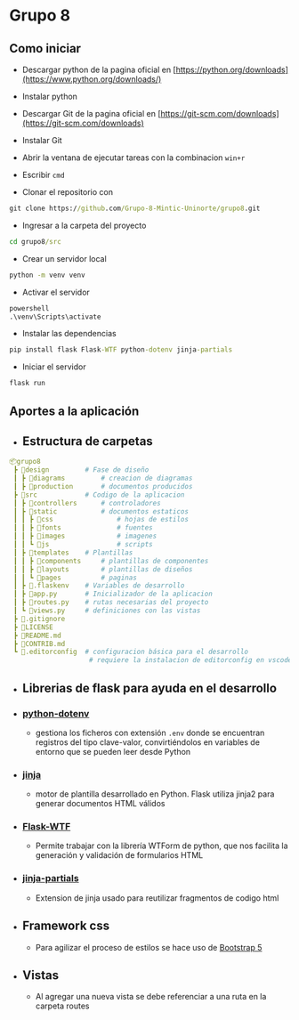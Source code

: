 # Grupo 8

## Como iniciar

- Descargar python de la pagina oficial en [https://python.org/downloads](https://www.python.org/downloads/)

- Instalar python

- Descargar Git de la pagina oficial en [https://git-scm.com/downloads](https://git-scm.com/downloads)

- Instalar Git

- Abrir la ventana de ejecutar tareas con la combinacion `win+r`

- Escribir `cmd`

- Clonar el repositorio con

```cmd
git clone https://github.com/Grupo-8-Mintic-Uninorte/grupo8.git
```

- Ingresar a la carpeta del proyecto

```cmd
cd grupo8/src
```

- Crear un servidor local

```cmd
python -m venv venv
```

- Activar el servidor

```cmd
powershell
.\venv\Scripts\activate
```

- Instalar las dependencias

```cmd
pip install flask Flask-WTF python-dotenv jinja-partials
```

- Iniciar el servidor

```cmd
flask run
```

## Aportes a la aplicación

- ## Estructura de carpetas

```yml
📦grupo8
 ┣ 📂design         # Fase de diseño
 ┃ ┣ 📂diagrams         # creacion de diagramas
 ┃ ┣ 📂production       # documentos producidos
 ┣ 📂src            # Codigo de la aplicacion
 ┃ ┣ 📂controllers      # controladores
 ┃ ┣ 📂static           # documentos estaticos
 ┃ ┃ ┣ 📂css                # hojas de estilos
 ┃ ┃ ┣ 📂fonts              # fuentes
 ┃ ┃ ┣ 📂images             # imagenes
 ┃ ┃ ┗ 📂js                 # scripts
 ┃ ┣ 📂templates    # Plantillas
 ┃ ┃ ┣ 📂components     # plantillas de componentes
 ┃ ┃ ┣ 📂layouts        # plantillas de diseños
 ┃ ┃ ┗ 📂pages          # paginas
 ┃ ┣ 📜.flaskenv    # Variables de desarrollo
 ┃ ┣ 📜app.py       # Inicializador de la aplicacion
 ┃ ┣ 📜routes.py    # rutas necesarias del proyecto
 ┃ ┗ 📜views.py     # definiciones con las vistas
 ┣ 📜.gitignore
 ┣ 📜LICENSE
 ┣ 📜README.md
 ┣ 📜CONTRIB.md
 ┗ 📜.editorconfig  # configuracion básica para el desarrollo
                    # requiere la instalacion de editorconfig en vscode
```

- ## Librerias de flask para ayuda en el desarrollo

- ### [python-dotenv](https://pypi.org/project/python-dotenv/)

  - gestiona los ficheros con extensión ```.env``` donde se encuentran registros del tipo clave-valor, convirtiéndolos en variables de entorno que se pueden leer desde Python

- ### [jinja](https://jinja.palletsprojects.com/en/3.0.x/templates/)

  - motor de plantilla desarrollado en Python. Flask utiliza jinja2 para generar documentos HTML válidos

- ### [Flask-WTF](https://flask-wtf.readthedocs.io/en/latest/)

  - Permite trabajar con la librería WTForm de python, que nos facilita la generación y validación de formularios HTML

- ### [jinja-partials](https://github.com/mikeckennedy/jinja_partials)

  - Extension de jinja usado para reutilizar fragmentos de codigo html

- ## Framework css

  - Para agilizar el proceso de estilos se hace uso de [Bootstrap 5](https://getbootstrap.com/docs/5.1/getting-started/introduction/)

- ## Vistas

  - Al agregar una nueva vista se debe referenciar a una ruta en la carpeta routes
